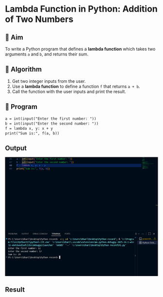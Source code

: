 # Lambda Function in Python: Addition of Two Numbers

## 🎯 Aim
To write a Python program that defines a **lambda function** which takes two arguments `a` and `b`, and returns their sum.

## 🧠 Algorithm
1. Get two integer inputs from the user.
2. Use a **lambda function** to define a function `f` that returns `a + b`.
3. Call the function with the user inputs and print the result.

## 🧾 Program
```
a = int(input("Enter the first number: "))
b = int(input("Enter the second number: "))
f = lambda x, y: x + y
print("Sum is:", f(a, b))
```

## Output
![alt text](<Screenshot 2025-10-20 133613.png>)
## Result

